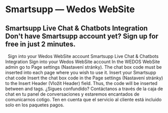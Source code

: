 # Smartsupp — Wedos WebSite
## Smartsupp Live Chat & Chatbots Integration Don't have Smartsupp account yet? Sign up for free in just 2 minutes.
  Sign into your Wedos WebSite account
Smartsupp Live Chat & Chatbots Integration
Sign into your Wedos WebSite account
In the WEDOS WebSite admin go to Page settings (Nastavení stránky). The chat box code must be inserted into each page where you wish to use it.
Insert your Smartsupp chat code
Insert the chat box code in the Page settings (Nastavení stránky) to the Insert Header (Vložit Header) field. Thus, the code will be inserted between <head> and </head> tags.
¿Sigues confundido? Contáctanos a través de la caja de chat en tu panel de conversaciones y estaremos encantados de comunicarnos cotigo. Ten en cuenta que el servicio al cliente está incluido solo en los paquetes pagos.

